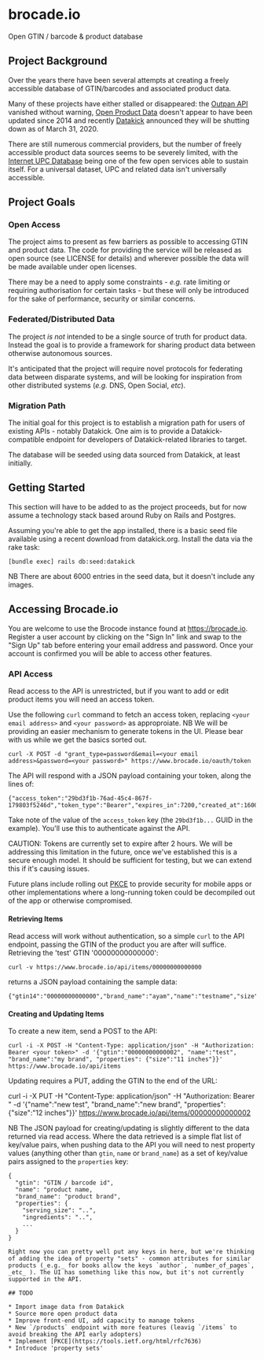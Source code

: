 # brocade.io

Open GTIN / barcode &amp; product database

## Project Background

Over the years there have been several attempts at creating a freely accessible database of GTIN/barcodes and associated product data.

Many of these projects have either stalled or disappeared: the [Outpan API](https://www.outpan.com/developers.php) vanished without warning, [Open Product Data](http://product-open-data.com/download) doesn't appear to have been updated since 2014 and recently [Datakick](https://www.datakick.org/) announced they will be shutting down as of March 31, 2020.

There are still numerous commercial providers, but the number of freely accessible product data sources seems to be severely limited, with the [Internet UPC Database](https://www.upcdatabase.com/) being one of the few open services able to sustain itself. For a universal dataset, UPC and related data isn't universally accessible.

## Project Goals

### Open Access

The project aims to present as few barriers as possible to accessing GTIN and product data. The code for providing the service will be released as open source (see LICENSE for details) and wherever possible the data will be made available under open licenses.

There may be a need to apply some constraints - _e.g._ rate limiting or requiring authorisation for certain tasks - but these will only be introduced for the sake of performance, security or similar concerns.

### Federated/Distributed Data

The project _is not_ intended to be a single source of truth for product data. Instead the goal is to provide a framework for sharing product data between otherwise autonomous sources.

It's anticipated that the project will require novel protocols for federating data between disparate systems, and will be looking for inspiration from other distributed systems (_e.g._ DNS, Open Social, _etc_).

### Migration Path

The initial goal for this project is to establish a migration path for users of existing APIs - notably Datakick. One aim is to provide a Datakick-compatible endpoint for developers of Datakick-related libraries to target.

The database will be seeded using data sourced from Datakick, at least initially.

## Getting Started

This section will have to be added to as the project proceeds, but for now assume a technology stack based around Ruby on Rails and Postgres.

Assuming you're able to get the app installed, there is a basic seed file available using a recent download from
datakick.org. Install the data via the rake task:

```
[bundle exec] rails db:seed:datakick
```

NB There are about 6000 entries in the seed data, but it doesn't include any images.

## Accessing Brocade.io

You are welcome to use the Brocode instance found at https://brocade.io. Register a user account by clicking on the "Sign In" link and swap to the "Sign Up" tab before entering your email address and password. Once your account is confirmed you will be able to access other features.

### API Access

Read access to the API is unrestricted, but if you want to add or edit product items you will need an access token. 

Use the following `curl` command to fetch an access token, replacing `<your email address>` and `<your password>` as approproiate. NB We will be providing an easier mechanism to generate tokens in the UI. Please bear with us while we get the basics sorted out.

```
curl -X POST -d "grant_type=password&email=<your email address>&password=<your password>" https://www.brocade.io/oauth/token
```

The API will respond with a JSON payload containing your token, along the lines of:

```
{"access_token":"29bd3f1b-76ad-45c4-867f-179803f5246d","token_type":"Bearer","expires_in":7200,"created_at":1600087628}
```

Take note of the value of the `access_token` key (the `29bd3f1b...` GUID in the example). You'll use this to authenticate against the API.

CAUTION: Tokens are currently set to expire after 2 hours. We will be addressing this limitation in the future, once we've established this is a secure enough model. It should be sufficient for testing, but we can extend this if it's causing issues. 

Future plans include rolling out [PKCE](https://tools.ietf.org/html/rfc7636) to provide security for mobile apps or other implementations where a long-running token could be decompiled out of the app or otherwise compromised.

#### Retrieving Items

Read access will work without authentication, so a simple `curl` to the API endpoint, passing the GTIN of the product you are after will suffice. Retrieving the 'test' GTIN '00000000000000':

```
curl -v https://www.brocade.io/api/items/00000000000000
```

returns a JSON payload containing the sample data:

```
{"gtin14":"00000000000000","brand_name":"ayam","name":"testname","size":"081216382297","ingredients":"Chocolate","serving_size":"34g","servings_per_container":"10","calories":5,"fat_calories":5,"fat":0.5,"saturated_fat":0.5,"trans_fat":0.5,"polyunsaturated_fat":0.5,"monounsaturated_fat":0.5,"cholesterol":0,"sodium":0,"potassium":0,"carbohydrate":0,"fiber":0,"sugars":0,"protein":0,"author":"MyAuthor","publisher":"MyPublisher","pages":0,"alcohol_by_volume":40.0}
```

#### Creating and Updating Items

To create a new item, send a POST to the API:

```
curl -i -X POST -H "Content-Type: application/json" -H "Authorization: Bearer <your token>" -d '{"gtin":"00000000000002", "name":"test", "brand_name":"my brand", "properties": {"size":"11 inches"}}' https://www.brocade.io/api/items
```

Updating requires a PUT, adding the GTIN to the end of the URL:

curl -i -X PUT -H "Content-Type: application/json" -H "Authorization: Bearer <your token>" -d '{"name":"new test", "brand_name":"new brand", "properties": {"size":"12 inches"}}' https://www.brocade.io/api/items/00000000000002


NB The JSON payload for creating/updating is slightly different to the data returned via read access. Where the data retrieved is a simple flat list of key/value pairs, when pushing data to the API you will need to nest property values (anything other than `gtin`, `name` or `brand_name`) as a set of key/value pairs assigned to the `properties` key:

```
{ 
  "gtin": "GTIN / barcode id",
  "name": "product name,
  "brand_name": "product brand",
  "properties": {
    "serving_size": "..",
    "ingredients": "..",
    ...
  }
}

Right now you can pretty well put any keys in here, but we're thinking of adding the idea of property "sets" - common attributes for similar products (_e.g._ for books allow the keys `author`, `number_of_pages`, _etc_ ). The UI has something like this now, but it's not currently supported in the API.

## TODO

* Import image data from Datakick
* Source more open product data
* Improve front-end UI, add capacity to manage tokens
* New `/products` endpoint with more features (leavig `/items` to avoid breaking the API early adopters)
* Implement [PKCE](https://tools.ietf.org/html/rfc7636)
* Introduce 'property sets'
